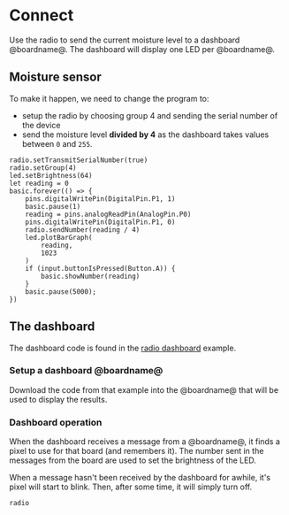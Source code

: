 # Connect

Use the radio to send the current moisture level to a dashboard @boardname@. The dashboard will display one LED per @boardname@.

## Moisture sensor

To make it happen, we need to change the program to:
* setup the radio by choosing group 4 and sending the serial number of the device
* send the moisture level **divided by 4** as the dashboard takes values between ``0`` and ``255``.

```blocks
radio.setTransmitSerialNumber(true)
radio.setGroup(4)
led.setBrightness(64)
let reading = 0
basic.forever(() => {
    pins.digitalWritePin(DigitalPin.P1, 1)
    basic.pause(1)
    reading = pins.analogReadPin(AnalogPin.P0)
    pins.digitalWritePin(DigitalPin.P1, 0)
    radio.sendNumber(reading / 4)
    led.plotBarGraph(
        reading,
        1023
    )
    if (input.buttonIsPressed(Button.A)) {
        basic.showNumber(reading)
    }
    basic.pause(5000);
})
```

## The dashboard

The dashboard code is found in the [radio dashboard](/examples/radio-dashboard) example.

### Setup a dashboard @boardname@

Download the code from that example into the @boardname@ that will be used to display the results.

### Dashboard operation

When the dashboard receives a message from a @boardname@, it finds a pixel to use for that board (and remembers it). The number sent in the messages from the board are used to set the brightness of the LED.

When a message hasn't been received by the dashboard for awhile, it's pixel will start to blink. Then, after some time, it will simply turn off.

```package
radio
```